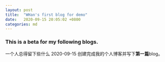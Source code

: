 ```yaml
---
layout: post
title:  "WHan's first blog for demo"
date:   2020-09-15 20:05:02 +0800
categories: md
---
```


### This is a beta for my following blogs.
一个人总得留下些什么
2020-09-15
创建完成我的个人博客并写下**第一篇**blog。

